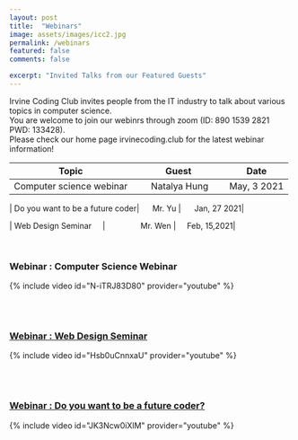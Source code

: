 ```yaml
---
layout: post
title:  "Webinars"
image: assets/images/icc2.jpg
permalink: /webinars
featured: false
comments: false

excerpt: "Invited Talks from our Featured Guests"
---
```




Irvine Coding Club invites people from the IT industry to talk about various topics in computer science.  
You are welcome to join our webinrs through zoom (ID: 890 1539 2821 PWD: 133428).  
Please check our home page irvinecoding.club for the latest webinar information!  

| Topic                           | &nbsp;&nbsp;&nbsp;&nbsp;&nbsp;Guest   | &nbsp;&nbsp;&nbsp;&nbsp;&nbsp;Date        |  
| --------------------------------| ------- | ----------- |
| Computer science webinar | &nbsp;&nbsp;&nbsp;&nbsp;&nbsp; Natalya Hung  | &nbsp;&nbsp;&nbsp;&nbsp;&nbsp;May, 3 2021|

| Do you want to be a future coder| &nbsp;&nbsp;&nbsp;&nbsp;&nbsp;Mr. Yu  | &nbsp;&nbsp;&nbsp;&nbsp;&nbsp;Jan, 27 2021|

| Web Design Seminar &nbsp;&nbsp;&nbsp;&nbsp;| &nbsp;&nbsp;&nbsp;&nbsp;&nbsp;&nbsp;&nbsp;&nbsp;&nbsp;&nbsp;&nbsp;&nbsp;&nbsp;&nbsp; Mr. Wen | &nbsp;&nbsp;&nbsp;&nbsp;Feb, 15,2021|


<br/>

### Webinar : Computer Science Webinar
{% include video id="N-iTRJ83D80" provider="youtube" %}

<br/>

<br/>


### [Webinar : Web Design Seminar](/assets/docs/webinar2.pdf)
{% include video id="Hsb0uCnnxaU" provider="youtube" %}

<br/>

<br/>


### [Webinar : Do you want to be a future coder?](/assets/docs/webinar1.pdf)
{% include video id="JK3Ncw0iXlM" provider="youtube" %}
